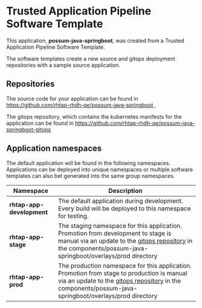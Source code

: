 # Trusted Application Pipeline Software Template

This application, **possum-java-springboot**, was created from a Trusted Application Pipeline Software Template.

The software templates create a new source and gitops deployment repositories with a sample source application. 

## Repositories

The source code for your application can be found in [https://github.com/rhtap-rhdh-qe/possum-java-springboot ](https://github.com/rhtap-rhdh-qe/possum-java-springboot ).
 
The gitops repository, which contains the kubernetes manifests for the application can be found in 
[https://github.com/rhtap-rhdh-qe/possum-java-springboot-gitops ](https://github.com/rhtap-rhdh-qe/possum-java-springboot-gitops ) 

## Application namespaces 

The default application will be found in the following namespaces. Applications can be deployed into unique namespaces or multiple software templates can also bet generated into the same group namespaces.  

|  Namespace   |  Description   |  
| -------- | -------- |   
| **rhtap-app-development** | The default application during development. Every build will be deployed to this namespace for testing. | 
| **rhtap-app-stage** | The staging namespace for this application. Promotion from development to stage is manual via an update to the [gitops repository](https://github.com/rhtap-rhdh-qe/possum-java-springboot-gitops ) in the components/possum-java-springboot/overlays/prod directory |  
| **rhtap-app-prod** | The production namespace for this application. Promotion from stage to production is manual via an update to the [gitops repository](https://github.com/rhtap-rhdh-qe/possum-java-springboot-gitops ) in the components/possum-java-springboot/overlays/prod directory | 